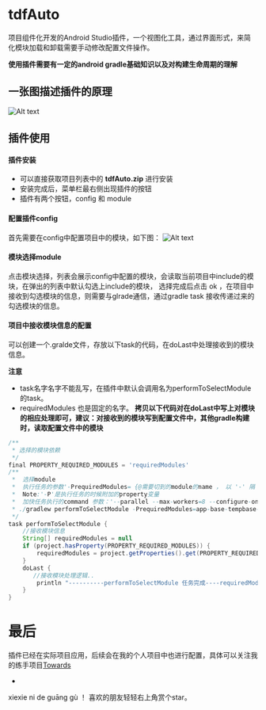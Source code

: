 # tdfAuto
项目组件化开发的Android Studio插件，一个视图化工具，通过界面形式，来简化模块加载和卸载需要手动修改配置文件操作。

**使用插件需要有一定的android gradle基础知识以及对构建生命周期的理解**


## 一张图描述插件的原理
![Alt text](png/img18.png)

## 插件使用

#### 插件安装
* 可以直接获取项目列表中的 **tdfAuto.zip** 进行安装
* 安装完成后，菜单栏最右侧出现插件的按钮
* 插件有两个按钮，config 和 module 

#### 配置插件config
首先需要在config中配置项目中的模块，如下图：
![Alt text](png/img7.jpg)

#### 模块选择module
点击模块选择，列表会展示config中配置的模块，会读取当前项目中include的模块，在弹出的列表中默认勾选上include的模块，
选择完成后点击 ok ，在项目中接收到勾选模块的信息，则需要与glrade通信，通过gradle task 接收传递过来的勾选模块的信息。

#### 项目中接收模块信息的配置
可以创建一个.gralde文件，存放以下task的代码，在doLast中处理接收到的模块信息。

**注意**
* task名字名字不能乱写，在插件中默认会调用名为performToSelectModule的task。
* requiredModules 也是固定的名字。
**拷贝以下代码对在doLast中写上对模块的相应处理即可，建议：对接收到的模块写到配置文件中，其他gradle构建时，读取配置文件中的模块**

```groovy
/**
 * 选择的模块依赖
 */
final PROPERTY_REQUIRED_MODULES = 'requiredModules'
/**
 *  选择module
 *  执行任务的参数'-PrequiredModules= {@需要切到的module的name ， 以 '-' 隔 开}
 *  Note:'-P'是执行任务的时候附加的property变量
 *  加快任务执行的command 参数：'--parallel --max-workers=8 --configure-on-demand --offline'
 * ./gradlew performToSelectModule -PrequiredModules=app-base-tempbase-manager.app --parallel --max-workers=8 --configure-on-demand --offline
 */
task performToSelectModule {
    //接收模块信息
    String[] requiredModules = null
    if (project.hasProperty(PROPERTY_REQUIRED_MODULES)) {
        requiredModules = project.getProperties().get(PROPERTY_REQUIRED_MODULES).split('-')
    }
    doLast {
       //接收模块处理逻辑..
        println "----------performToSelectModule 任务完成----requiredModules=${requiredModules}----------"
    }
}

```


# 最后
插件已经在实际项目应用，后续会在我的个人项目中也进行配置，具体可以关注我的练手项目[Towards](https://github.com/zguop/Towards)

-
xiexie ni de guāng gù ！ 喜欢的朋友轻轻右上角赏个star。








